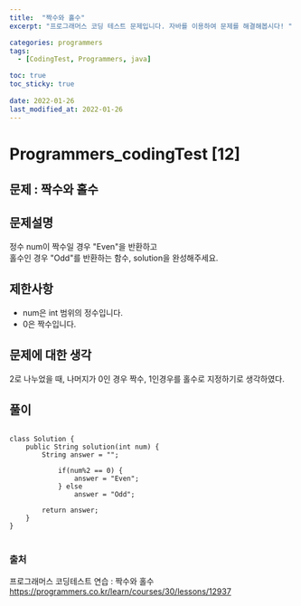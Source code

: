 ```yaml
---
title:  "짝수와 홀수"
excerpt: "프로그래머스 코딩 테스트 문제입니다. 자바를 이용하여 문제를 해결해봅시다! "

categories: programmers
tags:
  - [CodingTest, Programmers, java]

toc: true
toc_sticky: true
 
date: 2022-01-26
last_modified_at: 2022-01-26
---
```

# Programmers_codingTest [12]

## 문제 : 짝수와 홀수

## 문제설명  
정수 num이 짝수일 경우 "Even"을 반환하고  
홀수인 경우 "Odd"를 반환하는 함수, solution을 완성해주세요.  

## 제한사항
- num은 int 범위의 정수입니다.  
- 0은 짝수입니다.   



## 문제에 대한 생각
2로 나누었을 때, 나머지가 0인 경우 짝수, 1인경우를 홀수로 지정하기로 생각하였다.

## 풀이
<pre>
<code>
class Solution {
    public String solution(int num) {
        String answer = "";
        
            if(num%2 == 0) {
                answer = "Even";
            } else 
                answer = "Odd";
        
        return answer;
    }
}
</code>
</pre>


### 출처

프로그래머스 코딩테스트 연습 : 짝수와 홀수   
https://programmers.co.kr/learn/courses/30/lessons/12937